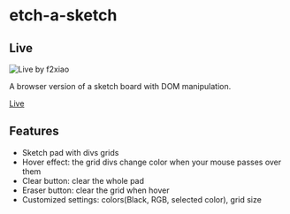 # etch-a-sketch

## Live

![Live by f2xiao]()

A browser version of a sketch board with DOM manipulation.

[Live](https://f2xiao.github.io/etch-a-sketch/)

## Features

- Sketch pad with divs grids
- Hover effect: the grid divs change color when your mouse passes over them
- Clear button: clear the whole pad
- Eraser button: clear the grid when hover
- Customized settings: colors(Black, RGB, selected color), grid size
